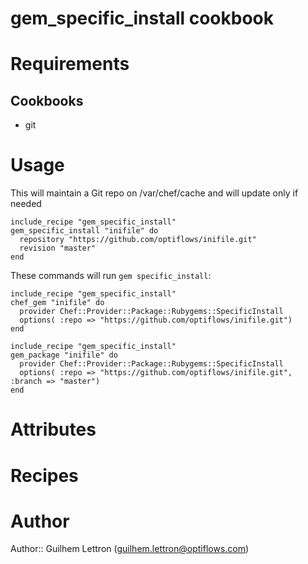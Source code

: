 # gem_specific_install cookbook

# Requirements

## Cookbooks

* git

# Usage
This will maintain a Git repo on /var/chef/cache and will update only if needed
```
include_recipe "gem_specific_install"
gem_specific_install "inifile" do
  repository "https://github.com/optiflows/inifile.git"
  revision "master"
end
```

These commands will run `gem specific_install`:
```
include_recipe "gem_specific_install"
chef_gem "inifile" do
  provider Chef::Provider::Package::Rubygems::SpecificInstall
  options( :repo => "https://github.com/optiflows/inifile.git")
end
```

```
include_recipe "gem_specific_install"
gem_package "inifile" do
  provider Chef::Provider::Package::Rubygems::SpecificInstall
  options( :repo => "https://github.com/optiflows/inifile.git", :branch => "master")
end
```

# Attributes

# Recipes

# Author

Author:: Guilhem Lettron (<guilhem.lettron@optiflows.com>)
